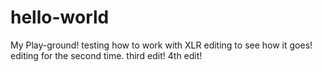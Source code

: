# hello-world
My Play-ground!
testing how to work with XLR
editing to see how it goes!
editing for the second time.
third edit!
4th edit!
